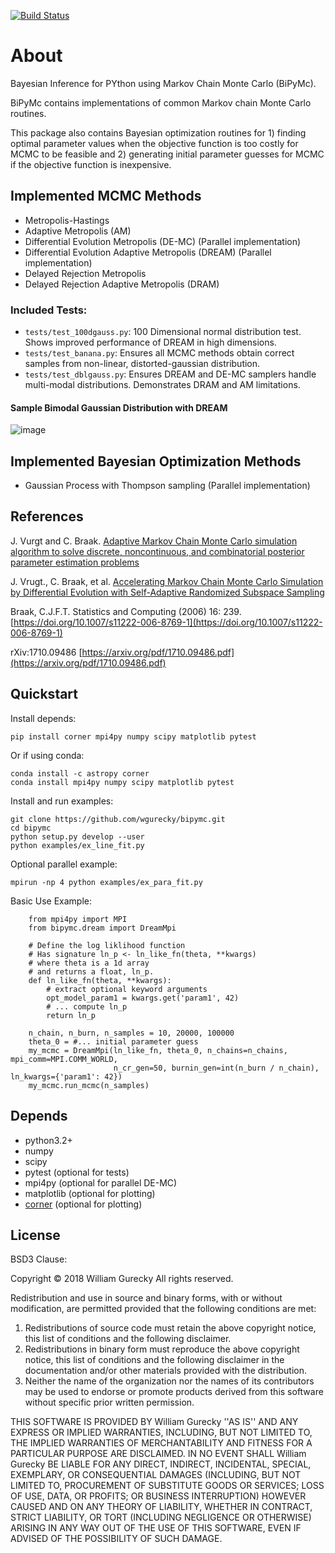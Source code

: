 [![Build Status](https://travis-ci.org/wgurecky/bipymc.svg?branch=master)](https://travis-ci.org/wgurecky/bipymc)

About
======

Bayesian Inference for PYthon using Markov Chain Monte Carlo (BiPyMc).

BiPyMc contains implementations of common Markov chain Monte Carlo routines.

This package also contains Bayesian optimization routines for 1) finding optimal parameter values when the objective function is too costly for MCMC to be feasible and 2) generating initial parameter guesses for MCMC if the objective function is inexpensive.


Implemented MCMC Methods
---------------------------------

- Metropolis-Hastings
- Adaptive Metropolis (AM)
- Differential Evolution Metropolis (DE-MC)  (Parallel implementation)
- Differential Evolution Adaptive Metropolis (DREAM)  (Parallel implementation)
- Delayed Rejection Metropolis
- Delayed Rejection Adaptive Metropolis (DRAM)


### Included Tests:
- `tests/test_100dgauss.py`: 100 Dimensional normal distribution test.  Shows improved performance of DREAM in high dimensions.
- `tests/test_banana.py`: Ensures all MCMC methods obtain correct samples from non-linear, distorted-gaussian distribution.
- `tests/test_dblgauss.py`: Ensures DREAM and DE-MC samplers handle multi-modal distributions.  Demonstrates DRAM and AM limitations.

#### Sample Bimodal Gaussian Distribution with DREAM

![image](https://github.com/wgurecky/bipymc/blob/master/doc/images/bimodal_mont.png)


Implemented Bayesian Optimization Methods
---------------------------------

- Gaussian Process with Thompson sampling  (Parallel implementation)

References
-----------
J. Vurgt and C. Braak. [Adaptive Markov Chain Monte Carlo simulation algorithm to solve discrete, noncontinuous, and combinatorial posterior parameter estimation problems](http://faculty.sites.uci.edu/jasper/files/2016/04/70.pdf)

J. Vrugt., C. Braak, et al. [Accelerating Markov Chain Monte Carlo Simulation by Differential Evolution with Self-Adaptive Randomized Subspace Sampling](https://permalink.lanl.gov/object/tr?what=info:lanl-repo/lareport/LA-UR-08-07126)

Braak, C.J.F.T. Statistics and Computing (2006) 16: 239. [https://doi.org/10.1007/s11222-006-8769-1](https://doi.org/10.1007/s11222-006-8769-1)

rXiv:1710.09486  [https://arxiv.org/pdf/1710.09486.pdf](https://arxiv.org/pdf/1710.09486.pdf)


Quickstart
----------

Install depends:

    pip install corner mpi4py numpy scipy matplotlib pytest

Or if using conda:

    conda install -c astropy corner
    conda install mpi4py numpy scipy matplotlib pytest

Install and run examples:

    git clone https://github.com/wgurecky/bipymc.git
    cd bipymc
    python setup.py develop --user
    python examples/ex_line_fit.py

Optional parallel example:

    mpirun -np 4 python examples/ex_para_fit.py
    
Basic Use Example:

        from mpi4py import MPI
        from bipymc.dream import DreamMpi
    
        # Define the log liklihood function
        # Has signature ln_p <- ln_like_fn(theta, **kwargs)
        # where theta is a 1d array
        # and returns a float, ln_p.
        def ln_like_fn(theta, **kwargs):
            # extract optional keyword arguments
            opt_model_param1 = kwargs.get('param1', 42)
            # ... compute ln_p
            return ln_p
        
        n_chain, n_burn, n_samples = 10, 20000, 100000
        theta_0 = #... initial parameter guess
        my_mcmc = DreamMpi(ln_like_fn, theta_0, n_chains=n_chains, mpi_comm=MPI.COMM_WORLD,
                           n_cr_gen=50, burnin_gen=int(n_burn / n_chain), ln_kwargs={'param1': 42})
        my_mcmc.run_mcmc(n_samples)


Depends
-------

- python3.2+
- numpy
- scipy
- pytest (optional for tests)
- mpi4py (optional for parallel DE-MC)
- matplotlib (optional for plotting)
- [corner](https://corner.readthedocs.io/en/latest/)  (optional for plotting)


License
--------

BSD3 Clause:

Copyright © 2018 William Gurecky
All rights reserved.

Redistribution and use in source and binary forms, with or without
modification, are permitted provided that the following conditions are met:
1. Redistributions of source code must retain the above copyright
notice, this list of conditions and the following disclaimer.
2. Redistributions in binary form must reproduce the above copyright
notice, this list of conditions and the following disclaimer in the
documentation and/or other materials provided with the distribution.
3. Neither the name of the organization nor the
names of its contributors may be used to endorse or promote products
derived from this software without specific prior written permission.

THIS SOFTWARE IS PROVIDED BY William Gurecky ''AS IS'' AND ANY
EXPRESS OR IMPLIED WARRANTIES, INCLUDING, BUT NOT LIMITED TO, THE IMPLIED
WARRANTIES OF MERCHANTABILITY AND FITNESS FOR A PARTICULAR PURPOSE ARE
DISCLAIMED. IN NO EVENT SHALL William Gurecky BE LIABLE FOR ANY
DIRECT, INDIRECT, INCIDENTAL, SPECIAL, EXEMPLARY, OR CONSEQUENTIAL DAMAGES
(INCLUDING, BUT NOT LIMITED TO, PROCUREMENT OF SUBSTITUTE GOODS OR SERVICES;
LOSS OF USE, DATA, OR PROFITS; OR BUSINESS INTERRUPTION) HOWEVER CAUSED AND
ON ANY THEORY OF LIABILITY, WHETHER IN CONTRACT, STRICT LIABILITY, OR TORT
(INCLUDING NEGLIGENCE OR OTHERWISE) ARISING IN ANY WAY OUT OF THE USE OF THIS
SOFTWARE, EVEN IF ADVISED OF THE POSSIBILITY OF SUCH DAMAGE.


